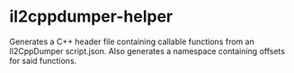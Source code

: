 # il2cppdumper-helper
Generates a C++ header file containing callable functions from an Il2CppDumper script.json. Also generates a namespace containing offsets for said functions.

